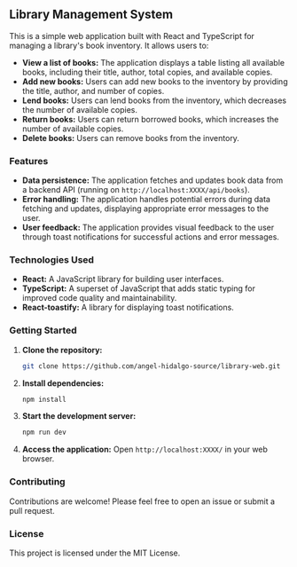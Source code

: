 ## Library Management System

This is a simple web application built with React and TypeScript for managing a library's book inventory. It allows users to:

-   **View a list of books:**  The application displays a table listing all available books, including their title, author, total copies, and available copies.
-   **Add new books:**  Users can add new books to the inventory by providing the title, author, and number of copies.
-   **Lend books:**  Users can lend books from the inventory, which decreases the number of available copies.
-   **Return books:**  Users can return borrowed books, which increases the number of available copies.
-   **Delete books:**  Users can remove books from the inventory.

### Features

-   **Data persistence:**  The application fetches and updates book data from a backend API (running on  `http://localhost:XXXX/api/books`).
-   **Error handling:**  The application handles potential errors during data fetching and updates, displaying appropriate error messages to the user.
-   **User feedback:**  The application provides visual feedback to the user through toast notifications for successful actions and error messages.

### Technologies Used

-   **React:**  A JavaScript library for building user interfaces.
-   **TypeScript:**  A superset of JavaScript that adds static typing for improved code quality and maintainability.
-   **React-toastify:**  A library for displaying toast notifications.

### Getting Started

1.  **Clone the repository:**
    
    ```bash
    git clone https://github.com/angel-hidalgo-source/library-web.git
    ```
    
2.  **Install dependencies:**
    
    ```bash
    npm install
    ```
    
3.  **Start the development server:**
    
    ```bash
    npm run dev
    ```
    
4.  **Access the application:**  Open  `http://localhost:XXXX/`  in your web browser.

### Contributing

Contributions are welcome! Please feel free to open an issue or submit a pull request.

### License

This project is licensed under the MIT License.
